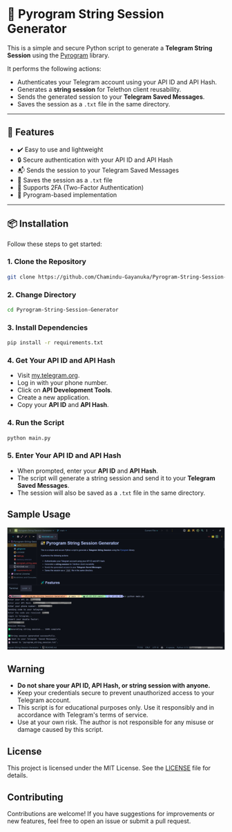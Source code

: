 # 🔐 Pyrogram String Session Generator

This is a simple and secure Python script to generate a **Telegram String Session** using the [Pyrogram](https://github.com/pyrogram/pyrogram) library.

It performs the following actions:
- Authenticates your Telegram account using your API ID and API Hash.
- Generates a **string session** for Telethon client reusability.
- Sends the generated session to your **Telegram Saved Messages**.
- Saves the session as a `.txt` file in the same directory.

---

## 🚀 Features

- ✔️ Easy to use and lightweight
- 🔒 Secure authentication with your API ID and API Hash
- 📬 Sends the session to your Telegram Saved Messages
- 📁 Saves the session as a `.txt` file
- 💬 Supports 2FA (Two-Factor Authentication)
- 📜 Pyrogram-based implementation

---

## 📦 Installation

Follow these steps to get started:

### 1. Clone the Repository

```bash
git clone https://github.com/Chamindu-Gayanuka/Pyrogram-String-Session-Generator.git
```

### 2. Change Directory
```bash
cd Pyrogram-String-Session-Generator
```

### 3. Install Dependencies
```bash
pip install -r requirements.txt
```

### 4. Get Your API ID and API Hash
- Visit [my.telegram.org](https://my.telegram.org).
- Log in with your phone number.
- Click on **API Development Tools**.
- Create a new application.
- Copy your **API ID** and **API Hash**.

### 4. Run the Script
```bash
python main.py
```

### 5. Enter Your API ID and API Hash
- When prompted, enter your **API ID** and **API Hash**.
- The script will generate a string session and send it to your **Telegram Saved Messages**.
- The session will also be saved as a `.txt` file in the same directory.

## Sample Usage
<img src="Assets/Sample%20Usage.svg" alt="Sample Usage"/>

## Warning
- **Do not share your API ID, API Hash, or string session with anyone.**
- Keep your credentials secure to prevent unauthorized access to your Telegram account.
- This script is for educational purposes only. Use it responsibly and in accordance with Telegram's terms of service.
- Use at your own risk. The author is not responsible for any misuse or damage caused by this script.

## License
This project is licensed under the MIT License. See the [LICENSE](https://github.com/Chamindu-Gayanuka/Pyrogram-String-Session-Generator/blob/main/LICENSE) file for details.

## Contributing
Contributions are welcome! If you have suggestions for improvements or new features, feel free to open an issue or submit a pull request.

